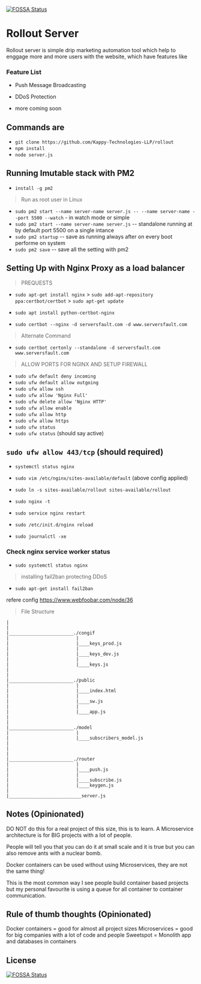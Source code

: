 [![FOSSA Status](https://app.fossa.io/api/projects/git%2Bgithub.com%2FKappy-Technologies-LLP%2Frollout.svg?type=shield)](https://app.fossa.io/projects/git%2Bgithub.com%2FKappy-Technologies-LLP%2Frollout?ref=badge_shield)

# Rollout Server

Rollout server is simple drip marketing automation tool which help to enggage more and more users with the website, which have features like

### Feature List

- Push Message Broadcasting
- DDoS Protection

- more coming soon

## Commands are

- `git clone https://github.com/Kappy-Technologies-LLP/rollout`
- `npm install`
- `node server.js`

## Running Imutable stack with PM2

- `install -g pm2`

> Run as root user in Linux

- `sudo pm2 start --name server-name server.js -- --name server-name --port 5500 --watch` - in watch mode or simple
- `sudo pm2 start --name server-name server.js` -- standalone running at by default port 5500 on a single intance
- `sudo pm2 startup` -- save as running always after on every boot performe on system
- `sudo pm2 save` -- save all the setting with pm2

## Setting Up with Nginx Proxy as a load balancer

> PREQUESTS

- `sudo apt-get install nginx` > `sudo add-apt-repository ppa:certbot/certbot` > `sudo apt-get update`

- `sudo apt install python-certbot-nginx`

- `sudo certbot --nginx -d serversfault.com -d www.serversfault.com`

> Alternate Command

- `sudo certbot certonly --standalone -d serversfault.com www.serversfault.com`

> ALLOW PORTS FOR NGINX AND SETUP FIREWALL

- `sudo ufw default deny incoming`
- `sudo ufw default allow outgoing`
- `sudo ufw allow ssh`
- `sudo ufw allow 'Nginx Full'`
- `sudo ufw delete allow 'Nginx HTTP'`
- `sudo ufw allow enable`
- `sudo ufw allow http`
- `sudo ufw allow https`
- `sudo ufw status`
- `sudo ufw status` (should say active)

## `sudo ufw allow 443/tcp` (should required)

- `systemctl status nginx`
- `sudo vim /etc/nginx/sites-available/default` (above config applied)
- `sudo ln -s sites-available/rollout sites-available/rollout`
- `sudo nginx -t`
- `sudo service nginx restart`
- `sudo /etc/init.d/nginx reload`

- `sudo journalctl -xe`

### Check nginx service worker status

- `sudo systemctl status nginx`

> installing fail2ban protecting DDoS

- `sudo apt-get install fail2ban`

refere config https://www.webfoobar.com/node/36

> File Structure

```
|
|
|________________________./congif
|                         |
|                         |____keys_prod.js
|                         |
|                         |____keys_dev.js
|                         |
|                         |____keys.js
|
|
|________________________./public
|                         |
|                         |____index.html
|                         |
|                         |____sw.js
|                         |
|                         |____app.js
|
|
|________________________./model
|                         |
|                         |____subscribers_model.js
|
|
|
|________________________./router
|                         |
|                         |____push.js
|                         |
|                         |____subscribe.js
|                         |____keygen.js
|
|___________________________server.js

```

## Notes (Opinionated)

DO NOT do this for a real project of this size, this is to learn.
A Microservice architecture is for BIG projects with a lot of people.

People will tell you that you can do it at small scale and it is true
but you can also remove ants with a nuclear bomb.

Docker containers can be used without using Microservices, they are not the
same thing!

This is the most common way I see people build container based projects
but my personal favourite is using a queue for all container to container
communication.

## Rule of thumb thoughts (Opinionated)

Docker containers = good for almost all project sizes
Microservices = good for big companies with a lot of code and people
Sweetspot = Monolith app and databases in containers

## License

[![FOSSA Status](https://app.fossa.io/api/projects/git%2Bgithub.com%2FKappy-Technologies-LLP%2Frollout.svg?type=large)](https://app.fossa.io/projects/git%2Bgithub.com%2FKappy-Technologies-LLP%2Frollout?ref=badge_large)
